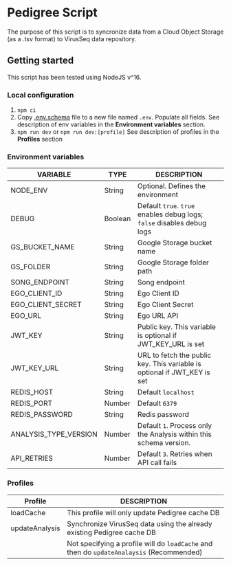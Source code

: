 # Pedigree Script

The purpose of this script is to syncronize data from a Cloud Object Storage (as a .tsv format) to VirusSeq data repository.

## Getting started
This script has been tested using NodeJS v^16.

### Local configuration
1. `npm ci`
2. Copy [.env.schema](./.env.schema) file to a new file named `.env`. Populate all fields. See description of env variables in the **Environment variables** section.
3. `npm run dev` or `npm run dev:[profile]` See description of profiles in the **Profiles** section

### Environment variables

| VARIABLE  | TYPE | DESCRIPTION |
| ------------- | ------------- | ------------- |
| NODE_ENV  | String | Optional. Defines the environment  |
| DEBUG  | Boolean | Default `true`. `true` enables debug logs; `false` disables debug logs  |
| GS_BUCKET_NAME  | String | Google Storage bucket name |
| GS_FOLDER  | String  | Google Storage folder path |
| SONG_ENDPOINT  | String  | Song endpoint |
| EGO_CLIENT_ID  | String  | Ego Client ID |
| EGO_CLIENT_SECRET  | String  | Ego Client Secret |
| EGO_URL  | String  | Ego URL API |
| JWT_KEY  | String  | Public key. This variable is optional if JWT_KEY_URL is set |
| JWT_KEY_URL  | String  | URL to fetch the public key. This variable is optional if JWT_KEY is set |
| REDIS_HOST  | String  | Default `localhost` |
| REDIS_PORT  | Number  | Default `6379` |
| REDIS_PASSWORD  | String  | Redis password |
| ANALYSIS_TYPE_VERSION  | Number  | Default `1`. Process only the Analysis within this schema version.   |
| API_RETRIES  | Number  | Default `3`. Retries when API call fails |

### Profiles

| Profile  | DESCRIPTION |
| ------------- | ------------- |
| loadCache  | This profile will only update Pedigree cache DB  |
| updateAnalysis  | Synchronize VirusSeq data using the already existing Pedigree cache DB   |
|  | Not specifying a profile will do `loadCache` and then do `updateAnalaysis`  (Recommended)  |
